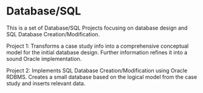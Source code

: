 # Database/SQL
This is a set of Database/SQL Projects focusing on database design and SQL Database Creation/Modification.

Project 1: Transforms a case study info into a comprehensive conceptual model for the initial database design. Further information refines it into a sound Oracle implementation.

Project 2: Implements SQL Database Creation/Modification using Oracle RDBMS. Creates a small database based on the logical model from the case study and inserts relevant data.
